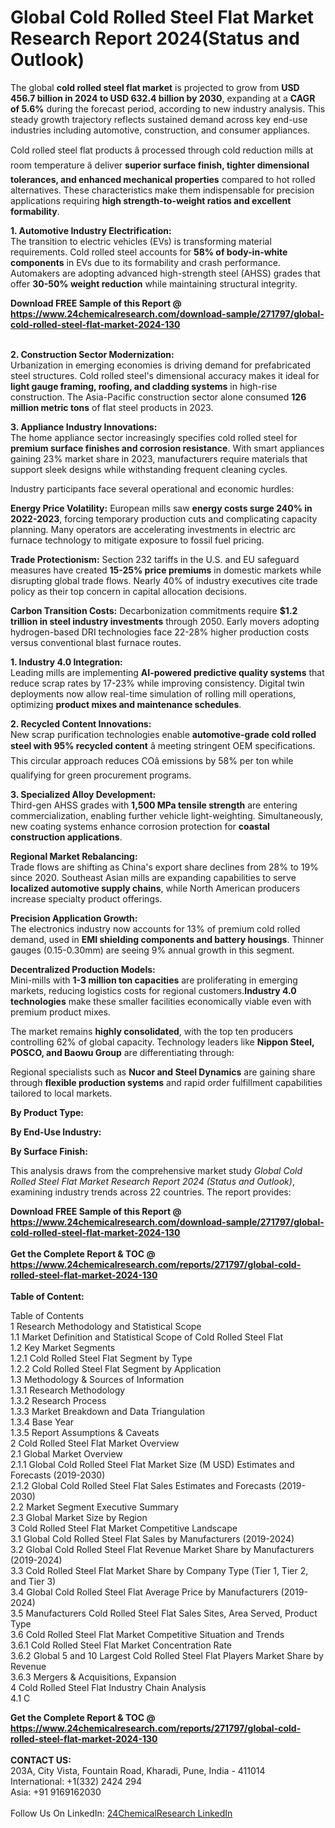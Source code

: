 <h1>Global Cold Rolled Steel Flat Market Research Report 2024(Status and Outlook)</h1><p>The global <strong>cold rolled steel flat market</strong> is projected to grow from <strong>USD 456.7 billion in 2024 to USD 632.4 billion by 2030</strong>, expanding at a <strong>CAGR of 5.6%</strong> during the forecast period, according to new industry analysis. This steady growth trajectory reflects sustained demand across key end-use industries including automotive, construction, and consumer appliances.</p><p>Cold rolled steel flat products â processed through cold reduction mills at room temperature â deliver <strong>superior surface finish, tighter dimensional tolerances, and enhanced mechanical properties</strong> compared to hot rolled alternatives. These characteristics make them indispensable for precision applications requiring <strong>high strength-to-weight ratios and excellent formability</strong>.</p><p><strong>1. Automotive Industry Electrification:</strong><br>
The transition to electric vehicles (EVs) is transforming material requirements. Cold rolled steel accounts for <strong>58% of body-in-white components</strong> in EVs due to its formability and crash performance. Automakers are adopting advanced high-strength steel (AHSS) grades that offer <strong>30-50% weight reduction</strong> while maintaining structural integrity.</p><div><b>Download FREE Sample of this Report @ 
            <a href="https://www.24chemicalresearch.com/download-sample/271797/global-cold-rolled-steel-flat-market-2024-130">
            https://www.24chemicalresearch.com/download-sample/271797/global-cold-rolled-steel-flat-market-2024-130</a></b></div><br><p><strong>2. Construction Sector Modernization:</strong><br>
Urbanization in emerging economies is driving demand for prefabricated steel structures. Cold rolled steel's dimensional accuracy makes it ideal for <strong>light gauge framing, roofing, and cladding systems</strong> in high-rise construction. The Asia-Pacific construction sector alone consumed <strong>126 million metric tons</strong> of flat steel products in 2023.</p><p><strong>3. Appliance Industry Innovations:</strong><br>
The home appliance sector increasingly specifies cold rolled steel for <strong>premium surface finishes and corrosion resistance</strong>. With smart appliances gaining 23% market share in 2023, manufacturers require materials that support sleek designs while withstanding frequent cleaning cycles.</p><p>Industry participants face several operational and economic hurdles:</p><p><strong>Energy Price Volatility:</strong> European mills saw <strong>energy costs surge 240% in 2022-2023</strong>, forcing temporary production cuts and complicating capacity planning. Many operators are accelerating investments in electric arc furnace technology to mitigate exposure to fossil fuel pricing.</p><p><strong>Trade Protectionism:</strong> Section 232 tariffs in the U.S. and EU safeguard measures have created <strong>15-25% price premiums</strong> in domestic markets while disrupting global trade flows. Nearly 40% of industry executives cite trade policy as their top concern in capital allocation decisions.</p><p><strong>Carbon Transition Costs:</strong> Decarbonization commitments require <strong>$1.2 trillion in steel industry investments</strong> through 2050. Early movers adopting hydrogen-based DRI technologies face 22-28% higher production costs versus conventional blast furnace routes.</p><p><strong>1. Industry 4.0 Integration:</strong><br>
Leading mills are implementing <strong>AI-powered predictive quality systems</strong> that reduce scrap rates by 17-23% while improving consistency. Digital twin deployments now allow real-time simulation of rolling mill operations, optimizing <strong>product mixes and maintenance schedules</strong>.</p><p><strong>2. Recycled Content Innovations:</strong><br>
New scrap purification technologies enable <strong>automotive-grade cold rolled steel with 95% recycled content</strong> â meeting stringent OEM specifications. This circular approach reduces COâ emissions by 58% per ton while qualifying for green procurement programs.</p><p><strong>3. Specialized Alloy Development:</strong><br>
Third-gen AHSS grades with <strong>1,500 MPa tensile strength</strong> are entering commercialization, enabling further vehicle light-weighting. Simultaneously, new coating systems enhance corrosion protection for <strong>coastal construction applications</strong>.</p><p><strong>Regional Market Rebalancing:</strong><br>
	Trade flows are shifting as China's export share declines from 28% to 19% since 2020. Southeast Asian mills are expanding capabilities to serve <strong>localized automotive supply chains</strong>, while North American producers increase specialty product offerings.</p><p><strong>Precision Application Growth:</strong><br>
	The electronics industry now accounts for 13% of premium cold rolled demand, used in <strong>EMI shielding components and battery housings</strong>. Thinner gauges (0.15-0.30mm) are seeing 9% annual growth in this segment.</p><p><strong>Decentralized Production Models:</strong><br>
	Mini-mills with <strong>1-3 million ton capacities</strong> are proliferating in emerging markets, reducing logistics costs for regional customers.<strong>Industry 4.0 technologies</strong> make these smaller facilities economically viable even with premium product mixes.</p><p>The market remains <strong>highly consolidated</strong>, with the top ten producers controlling 62% of global capacity. Technology leaders like <strong>Nippon Steel, POSCO, and Baowu Group</strong> are differentiating through:</p><p>Regional specialists such as <strong>Nucor and Steel Dynamics</strong> are gaining share through <strong>flexible production systems</strong> and rapid order fulfillment capabilities tailored to local markets.</p><p><strong>By Product Type:</strong></p><p><strong>By End-Use Industry:</strong></p><p><strong>By Surface Finish:</strong></p><p>This analysis draws from the comprehensive market study <em>Global Cold Rolled Steel Flat Market Research Report 2024 (Status and Outlook)</em>, examining industry trends across 22 countries. The report provides:</p><div><b>Download FREE Sample of this Report @ 
            <a href="https://www.24chemicalresearch.com/download-sample/271797/global-cold-rolled-steel-flat-market-2024-130">
            https://www.24chemicalresearch.com/download-sample/271797/global-cold-rolled-steel-flat-market-2024-130</a></b></div><br><div><b>Get the Complete Report & TOC @ 
            <a href="https://www.24chemicalresearch.com/reports/271797/global-cold-rolled-steel-flat-market-2024-130">
            https://www.24chemicalresearch.com/reports/271797/global-cold-rolled-steel-flat-market-2024-130</a></b></div><br>
            <b>Table of Content:</b><p>Table of Contents<br />
1 Research Methodology and Statistical Scope<br />
1.1 Market Definition and Statistical Scope of Cold Rolled Steel Flat<br />
1.2 Key Market Segments<br />
1.2.1 Cold Rolled Steel Flat Segment by Type<br />
1.2.2 Cold Rolled Steel Flat Segment by Application<br />
1.3 Methodology & Sources of Information<br />
1.3.1 Research Methodology<br />
1.3.2 Research Process<br />
1.3.3 Market Breakdown and Data Triangulation<br />
1.3.4 Base Year<br />
1.3.5 Report Assumptions & Caveats<br />
2 Cold Rolled Steel Flat Market Overview<br />
2.1 Global Market Overview<br />
2.1.1 Global Cold Rolled Steel Flat Market Size (M USD) Estimates and Forecasts (2019-2030)<br />
2.1.2 Global Cold Rolled Steel Flat Sales Estimates and Forecasts (2019-2030)<br />
2.2 Market Segment Executive Summary<br />
2.3 Global Market Size by Region<br />
3 Cold Rolled Steel Flat Market Competitive Landscape<br />
3.1 Global Cold Rolled Steel Flat Sales by Manufacturers (2019-2024)<br />
3.2 Global Cold Rolled Steel Flat Revenue Market Share by Manufacturers (2019-2024)<br />
3.3 Cold Rolled Steel Flat Market Share by Company Type (Tier 1, Tier 2, and Tier 3)<br />
3.4 Global Cold Rolled Steel Flat Average Price by Manufacturers (2019-2024)<br />
3.5 Manufacturers Cold Rolled Steel Flat Sales Sites, Area Served, Product Type<br />
3.6 Cold Rolled Steel Flat Market Competitive Situation and Trends<br />
3.6.1 Cold Rolled Steel Flat Market Concentration Rate<br />
3.6.2 Global 5 and 10 Largest Cold Rolled Steel Flat Players Market Share by Revenue<br />
3.6.3 Mergers & Acquisitions, Expansion<br />
4 Cold Rolled Steel Flat Industry Chain Analysis<br />
4.1 C</p><div><b>Get the Complete Report & TOC @ 
            <a href="https://www.24chemicalresearch.com/reports/271797/global-cold-rolled-steel-flat-market-2024-130">
            https://www.24chemicalresearch.com/reports/271797/global-cold-rolled-steel-flat-market-2024-130</a></b></div><br><b>CONTACT US:</b><br>
            203A, City Vista, Fountain Road, Kharadi, Pune, India - 411014<br>
            International: +1(332) 2424 294<br>
            Asia: +91 9169162030 <br><br>
            Follow Us On LinkedIn: <a href="https://www.linkedin.com/company/24chemicalresearch/">24ChemicalResearch LinkedIn</a>